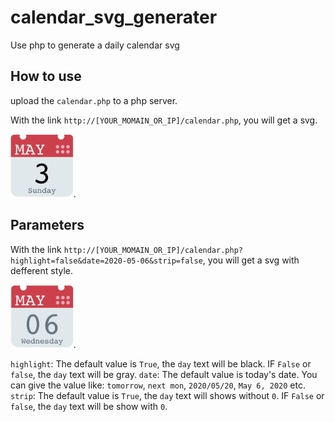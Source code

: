 # calendar_svg_generater

Use php to generate a daily calendar svg

## How to use

upload the `calendar.php` to a php server.

With the link `http://[YOUR_MOMAIN_OR_IP]/calendar.php`, you will get a svg.

<img src="./img/default.jpg" width="20%">.

## Parameters

With the link `http://[YOUR_MOMAIN_OR_IP]/calendar.php?highlight=false&date=2020-05-06&strip=false`, you will get a svg with defferent style.

<img src="./img/with_params.jpg" width="20%">.

`highlight`: The default value is `True`, the `day` text will be black. IF `False` or `false`, the `day` text will be gray.
`date`: The default value is today's date. You can give the value like: `tomorrow`, `next mon`, `2020/05/20`, `May 6, 2020` etc.
`strip`: The default value is `True`, the `day` text will shows without `0`. IF `False` or `false`, the `day` text will be show with `0`.
 

